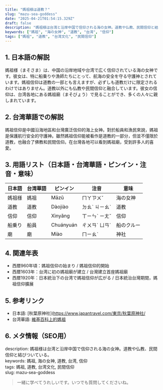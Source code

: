```yaml
---
title: "媽祖様は道教？"
slug: "mazu-sea-goddess"
date: "2025-04-21T01:54:15.329Z"
draft: false
description: "媽祖様は台湾と沿岸中国で信仰される海の女神。道教や仏教、民間信仰と結びついている。"
keywords: ["媽祖", "海の女神", "道教", "台湾", "信仰"]
tags: ["媽祖", "道教", "台湾文化", "民間信仰"]
---
```


## 1. 日本語の解説  
媽祖様（まそさま）は、中国の沿岸地域や台湾で広く信仰されている海の女神です。彼女は、特に船乗りや漁師たちにとって、航海の安全を守る守護神とされています。媽祖信仰は道教の一部とも言えますが、必ずしも道教だけに限定されるわけではありません。道教以外にも仏教や民間信仰と融合しています。彼女の信仰は、台湾各地にある媽祖廟（まそびょう）で見ることができ、多くの人々に親しまれています。

## 2. 台湾華語での解説  
媽祖信仰是中國沿海地區和台灣廣泛信仰的海上女神。對於船員和漁民來說，媽祖是保護航行安全的守護神。雖然媽祖信仰能被看作是道教的一部分，但並不僅限於道教，也融合了佛教和民間信仰。在台灣各地可以看到媽祖廟，受到許多人的喜愛。

## 3. 用語リスト（日本語・台湾華語・ピンイン・注音・意味）  
| 日本語 | 台湾華語 | ピンイン | 注音 | 意味 |
|---|---|---|---|---|
| 媽祖様 | 媽祖 | Māzǔ | ㄇㄚㄗㄨˇ | 海の女神 |
| 道教 | 道教 | Dàojiào | ㄉㄠˋ ㄐㄧㄠˋ | 道教 |
| 信仰 | 信仰 | Xìnyǎng | ㄒㄧㄣˋ ㄧㄤˇ | 信仰 |
| 船乗り | 船員 | Chuányuán | ㄔㄨㄢˊ ㄩㄢˊ | 船のクルー |
| 廟 | 廟 | Miào | ㄇㄧㄠˋ | 神社 |

## 4. 関連年表  
- 西暦960年頃：媽祖信仰の始まり / 媽祖信仰的開始  
- 西暦1603年：台湾に初の媽祖廟が建立 / 台灣建立首座媽祖廟  
- 西暦1920年：日本統治下の台湾で媽祖信仰が広がる / 日本統治台灣期間，媽祖信仰擴展  

## 5. 参考リンク  
- 日本語: [秋葉原神社](https://www.japantravel.com/東京/秋葉原神社/ 
- 台湾華語: [維基百科上的媽祖](https://zh.wikipedia.org/wiki/媽祖)

## 6. メタ情報（SEO用）  
description: 媽祖様は台湾と沿岸中国で信仰される海の女神。道教や仏教、民間信仰と結びついている。  
keywords: 媽祖, 海の女神, 道教, 台湾, 信仰  
tags: 媽祖, 道教, 台湾文化, 民間信仰  
slug: mazu-sea-goddess  

> 一緒に学べてうれしいです。いつでも質問してくださいね。
